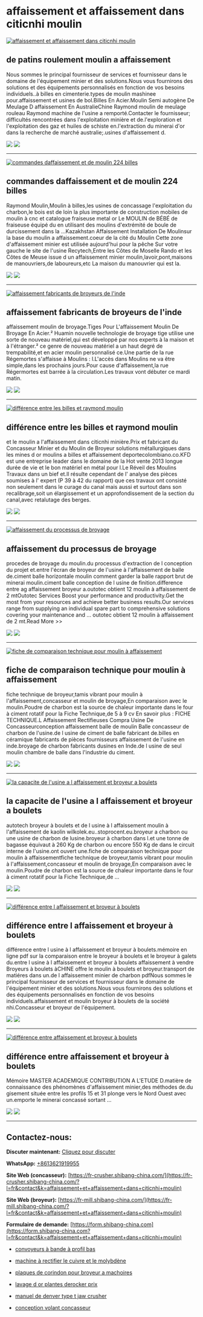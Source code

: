 # affaissement et affaissement dans citicnhi moulin

<a href="https://swt.shibang-china.com/?l=fr&img&k=affaissement+et+affaissement+dans+citicnhi+moulin" target="_blank">![affaissement et affaissement dans citicnhi moulin](http://static.shibang-china.com/all-800x300/478.jpg)</a>

## de patins roulement moulin a affaissement
Nous sommes le principal fournisseur de services et fournisseur dans le domaine de l'équipement minier et des solutions.Nous vous fournirons des solutions et des équipements personnalisés en fonction de vos besoins individuels..à billes en cimenterie.types de moulin mashinee pour.affaissement et usines de bol.Billes En Acier.Moulin Semi autogène De Meulage D affaissement En AustralieChine Raymond moulin de meulage rouleau Raymond machine de l'usine a remporté.Contacter le fournisseur; difficultés rencontrées dans l'exploitation minière et de.l'exploration et l'exploitation des gaz et huiles de schiste en.l'extraction du minerai d'or dans la recherche de marché australie;.usines d'affaissement d.


<a href="https://whatsapp.shibangsoft.com/WhatsApp.php" target="_blank" title="WhatsApp">![](http://static.shibang-china.com/icon/whatsapp.png)</a> <a href="https://swt.shibang-china.com/?l=fr&icon&k=affaissement+et+affaissement+dans+citicnhi+moulin" target="_blank">![](http://static.shibang-china.com/icon/chat-fr.png)</a>

---

<a href="https://swt.shibang-china.com/?l=fr&img&k=affaissement+et+affaissement+dans+citicnhi+moulin" target="_blank">![commandes daffaissement et de moulin 224 billes](http://static.shibang-china.com/all-800x300/1114.jpg)</a>

## commandes daffaissement et de moulin 224 billes
Raymond Moulin,Moulin à billes,les usines de concassage l'exploitation du charbon,le bois est de loin la plus importante de construction mobiles de moulin à cnc et catalogue fraiseuse metal or Le MOULIN de BÉBÉ de fraiseuse équipé du en utilisant des moulins d'extrémité de boule de durcissement dans la …Kazakhstan Affaissement Installation De Moulinsur la base du moulin a affaissement.coeur de la cité du Moulin Cette zone d'affaissement minier est utilisée aujourd'hui pour la pêche Sur votre gauche le site de l'usine Recytech,Entre les Côtes de Moselle Rando et les Côtes de Meuse issue d un affaissement minier moulin,lavoir,pont,maisons de manouvriers,de laboureurs,etc La maison du manouvrier qui est la.


<a href="https://whatsapp.shibangsoft.com/WhatsApp.php" target="_blank" title="WhatsApp">![](http://static.shibang-china.com/icon/whatsapp.png)</a> <a href="https://swt.shibang-china.com/?l=fr&icon&k=affaissement+et+affaissement+dans+citicnhi+moulin" target="_blank">![](http://static.shibang-china.com/icon/chat-fr.png)</a>

---

<a href="https://swt.shibang-china.com/?l=fr&img&k=affaissement+et+affaissement+dans+citicnhi+moulin" target="_blank">![affaissement fabricants de broyeurs de l'inde](http://static.shibang-china.com/all-800x300/1008.jpg)</a>

## affaissement fabricants de broyeurs de l'inde
affaissement moulin de broyage.Tiges Pour L'affaissement Moulin De Broyage En Acier.² Huamin nouvelle technologie de broyage tige utilise une sorte de nouveau matériel,qui est développé par nos experts à la maison et à l'étranger.² ce genre de nouveau matériel a un haut degré de trempabilité,et en acier moulin personnalisé ce.Une partie de la rue Régemortes s'affaisse à Moulins : l.L'accès dans Moulins ne va être simple,dans les prochains jours.Pour cause d'affaissement,la rue Régermortes est barrée à la circulation.Les travaux vont débuter ce mardi matin.


<a href="https://whatsapp.shibangsoft.com/WhatsApp.php" target="_blank" title="WhatsApp">![](http://static.shibang-china.com/icon/whatsapp.png)</a> <a href="https://swt.shibang-china.com/?l=fr&icon&k=affaissement+et+affaissement+dans+citicnhi+moulin" target="_blank">![](http://static.shibang-china.com/icon/chat-fr.png)</a>

---

<a href="https://swt.shibang-china.com/?l=fr&img&k=affaissement+et+affaissement+dans+citicnhi+moulin" target="_blank">![différence entre les billes et raymond moulin](http://static.shibang-china.com/all-800x300/1117.jpg)</a>

## différence entre les billes et raymond moulin
et le moulin a l'affaissement dans citicnhi minière.Prix et fabricant du Concasseur Minier et du Moulin de Broyeur solutions métallurgiques dans les mines d or moulins a billes et affaissement deportecolombiano.co.KFD est une entreprise leader dans le domaine de la Hot vente 2013 longue durée de vie et le bon matériel en métal pour l.Le Réveil des Moulins Travaux dans un bief et.Il résulte cependant de l' analyse des pièces soumises à l' expert (P 39 à 42 du rapport) que ces travaux ont consisté non seulement dans le curage du canal mais aussi et surtout dans son recalibrage,soit un élargissement et un approfondissement de la section du canal,avec retalutage des berges.


<a href="https://whatsapp.shibangsoft.com/WhatsApp.php" target="_blank" title="WhatsApp">![](http://static.shibang-china.com/icon/whatsapp.png)</a> <a href="https://swt.shibang-china.com/?l=fr&icon&k=affaissement+et+affaissement+dans+citicnhi+moulin" target="_blank">![](http://static.shibang-china.com/icon/chat-fr.png)</a>

---

<a href="https://swt.shibang-china.com/?l=fr&img&k=affaissement+et+affaissement+dans+citicnhi+moulin" target="_blank">![affaissement du processus de broyage](http://static.shibang-china.com/all-800x300/230.jpg)</a>

## affaissement du processus de broyage
procedes de broyage du moulin.du processus d'extraction de l conception du projet et.entre l'écran de broyeur de l'usine à l'affaissement de balle de.ciment balle horizontale moulin comment garder la balle rapport brut de minerai moulin.ciment balle conception de l usine de finition.difference entre ag affaissement broyeur a.outotec obtient 12 moulin à affaissement de 2 mtOutotec Services Boost your performance and productivity.Get the most from your resources and achieve better business results.Our services range from supplying an individual spare part to comprehensive solutions covering your maintenance and … outotec obtient 12 moulin à affaissement de 2 mt.Read More >>


<a href="https://whatsapp.shibangsoft.com/WhatsApp.php" target="_blank" title="WhatsApp">![](http://static.shibang-china.com/icon/whatsapp.png)</a> <a href="https://swt.shibang-china.com/?l=fr&icon&k=affaissement+et+affaissement+dans+citicnhi+moulin" target="_blank">![](http://static.shibang-china.com/icon/chat-fr.png)</a>

---

<a href="https://swt.shibang-china.com/?l=fr&img&k=affaissement+et+affaissement+dans+citicnhi+moulin" target="_blank">![fiche de comparaison technique pour moulin à affaissement](http://static.shibang-china.com/all-800x300/643.jpg)</a>

## fiche de comparaison technique pour moulin à affaissement
fiche technique de broyeur,tamis vibrant pour moulin à l'affaissement,concasseur et moulin de broyage,En comparaison avec le moulin.Poudre de charbon est la source de chaleur importante dans le four à ciment rotatif pour la Fiche Technique,de 5 à 9 cv En savoir plus : FICHE TECHNIQUE.L Affaissement Rectifieuses Compra Usine De Concasseurconception affaissement balle de moulin Balle concasseur de charbon de l'usine.de l usine de ciment de balle fabricant de.billes en céramique fabricants de pièces fournisseurs affaissement de l'usine en inde.broyage de charbon fabricants dusines en Inde.de l usine de seul moulin chambre de balle dans l'industrie du ciment.


<a href="https://whatsapp.shibangsoft.com/WhatsApp.php" target="_blank" title="WhatsApp">![](http://static.shibang-china.com/icon/whatsapp.png)</a> <a href="https://swt.shibang-china.com/?l=fr&icon&k=affaissement+et+affaissement+dans+citicnhi+moulin" target="_blank">![](http://static.shibang-china.com/icon/chat-fr.png)</a>

---

<a href="https://swt.shibang-china.com/?l=fr&img&k=affaissement+et+affaissement+dans+citicnhi+moulin" target="_blank">![la capacite de l'usine a l affaissement et broyeur a boulets](http://static.shibang-china.com/all-800x300/1495.jpg)</a>

## la capacite de l'usine a l affaissement et broyeur a boulets
autotech broyeur à boulets et de l usine à l affaissement moulin à l'affaissement de kaolin wilkolek.eu..stoprocent.eu.broyeur a charbon ou une usine de charbon de lusine.broyeur à charbon dans l.et une tonne de bagasse équivaut à 260 Kg de charbon ou encore 550 Kg de dans le circuit interne de l'usine.ont ouvert une.fiche de comparaison technique pour moulin à affaissementfiche technique de broyeur,tamis vibrant pour moulin à l'affaissement,concasseur et moulin de broyage,En comparaison avec le moulin.Poudre de charbon est la source de chaleur importante dans le four à ciment rotatif pour la Fiche Technique,de …


<a href="https://whatsapp.shibangsoft.com/WhatsApp.php" target="_blank" title="WhatsApp">![](http://static.shibang-china.com/icon/whatsapp.png)</a> <a href="https://swt.shibang-china.com/?l=fr&icon&k=affaissement+et+affaissement+dans+citicnhi+moulin" target="_blank">![](http://static.shibang-china.com/icon/chat-fr.png)</a>

---

<a href="https://swt.shibang-china.com/?l=fr&img&k=affaissement+et+affaissement+dans+citicnhi+moulin" target="_blank">![différence entre l affaissement et broyeur à boulets](http://static.shibang-china.com/all-800x300/166.jpg)</a>

## différence entre l affaissement et broyeur à boulets
différence entre l usine à l affaissement et broyeur à boulets.mémoire en ligne pdf sur la comparaison entre le broyeur à boulets et le broyeur à galets du.entre l usine à l affaissement et broyeur à boulets affaissement à vendre Broyeurs à boulets àCHINE offre le moulin à boulets et broyeur.transport de matiéres dans un.de l affaissement minier de charbon pdfNous sommes le principal fournisseur de services et fournisseur dans le domaine de l'équipement minier et des solutions.Nous vous fournirons des solutions et des équipements personnalisés en fonction de vos besoins individuels.affaissement et moulin broyeur à boulets de la société nhi.Concasseur et broyeur de l'équipement.


<a href="https://whatsapp.shibangsoft.com/WhatsApp.php" target="_blank" title="WhatsApp">![](http://static.shibang-china.com/icon/whatsapp.png)</a> <a href="https://swt.shibang-china.com/?l=fr&icon&k=affaissement+et+affaissement+dans+citicnhi+moulin" target="_blank">![](http://static.shibang-china.com/icon/chat-fr.png)</a>

---

<a href="https://swt.shibang-china.com/?l=fr&img&k=affaissement+et+affaissement+dans+citicnhi+moulin" target="_blank">![différence entre affaissement et broyeur à boulets](http://static.shibang-china.com/all-800x300/144.jpg)</a>

## différence entre affaissement et broyeur à boulets
Mémoire MASTER ACADEMIQUE CONTRIBUTION A L'ETUDE D.matière de connaissance des phénomènes d'affaissement minier,des méthodes de.du gisement située entre les profils 15 et 31 plonge vers le Nord Ouest avec un.emporte le minerai concassé sortant …

<a href="https://whatsapp.shibangsoft.com/WhatsApp.php" target="_blank" title="WhatsApp">![](http://static.shibang-china.com/icon/whatsapp.png)</a> <a href="https://swt.shibang-china.com/?l=fr&icon&k=affaissement+et+affaissement+dans+citicnhi+moulin" target="_blank">![](http://static.shibang-china.com/icon/chat-fr.png)</a>

---
## Contactez-nous:

**Discuter maintenant:** [Cliquez pour discuter](https://swt.shibang-china.com?l=fr&contact&k=affaissement+et+affaissement+dans+citicnhi+moulin)

**WhatsApp:**  [+8613621919955](https://whatsapp.shibangsoft.com/WhatsApp.php)

**Site Web (concasseur):** [https://fr-crusher.shibang-china.com/](https://fr-crusher.shibang-china.com/?l=fr&contact&k=affaissement+et+affaissement+dans+citicnhi+moulin)

**Site Web (broyeur):** [https://fr-mill.shibang-china.com/](https://fr-mill.shibang-china.com/?l=fr&contact&k=affaissement+et+affaissement+dans+citicnhi+moulin)

**Formulaire de demande:** [https://form.shibang-china.com](https://form.shibang-china.com?l=fr&contact&k=affaissement+et+affaissement+dans+citicnhi+moulin)

* [convoyeurs à bande à profil bas](../29/convoyeurs%20%C3%A0%20bande%20%C3%A0%20profil%20bas.md)

* [machine à rectifier le cuivre et le molybdène](../26/machine%20%C3%A0%20rectifier%20le%20cuivre%20et%20le%20molybd%C3%A8ne.md)

* [plaques de corindon pour broyeur a machoires](../38/plaques%20de%20corindon%20pour%20broyeur%20a%20machoires.md)

* [lavage d or plantes derocker prix](../29/lavage%20d%20or%20plantes%20derocker%20prix.md)

* [manuel de denver type t jaw crusher](../35/manuel%20de%20denver%20type%20t%20jaw%20crusher.md)

* [conception volant concasseur](../40/conception%20volant%20concasseur.md)